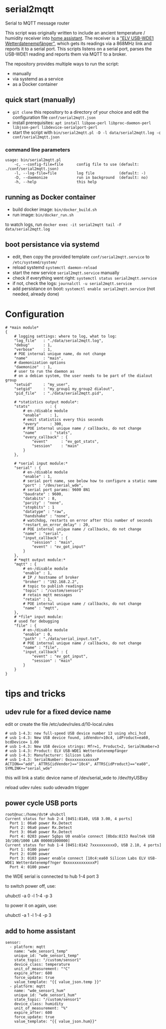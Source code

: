 # serial2mqtt

Serial to MQTT message router 

This script was originally written to include an ancient temperature / humidity receiver into [home assistant](https://www.home-assistant.io/).
The receiver is a ["ELV USB-WDE1 Wetterdatenempfänger"](https://de.elv.com/elv-usb-wetterdaten-empfaenger-usb-wde1-092030), which gets its readings via a 868MHz link and reports it to a serial port.
This scripts listens on a serial port, parses the USB-WDE1 reading and reports them via MQTT to a broker.

The repository provides multiple ways to run the script:

* manually
* via systemd as a service
* as a Docker container

## quick start (manually)

* `git clone` this repository to a directory of your choice and edit the configuration file `conf/serial2mqtt.json`
* install prerequisites: `apt install libpoe-perl libproc-daemon-perl libjson-perl libdevice-serialport-perl`
* start the script with `bin/serial2mqtt.pl -D -l data/serial2mqtt.log -c conf/serial2mqtt.json`

### command line parameters

```
usage: bin/serial2mqtt.pl
    -c, --config-file=file      config file to use (default: ./conf/serial2mqtt.json)
    -l, --log-file=file         log file           (default: -)
    -D, --daemonize             run in background  (default: no)
    -h, --help                  this help
```

## running as Docker container

* build docker image: `bin/docker_build.sh`
* run image: `bin/docker_run.sh`

to watch logs, run `docker exec -it serial2mqtt tail -F data/serial2mqtt.log`

## boot persistance via systemd

* edit, then copy the provided template `conf/serial2mqtt.service` to `/etc/systemd/system/`
* reload systemd `systemctl daemon-reload`
* start the new service `serial2mqtt.service` manually
* check if everything went right: `systemctl status serial2mqtt.service`
* if not, check the logs: `journalctl -u serial2mqtt.service`
* add persistance on boot: `systemctl enable serial2mqtt.service` (not needed, already done)

# Configuration

```
# *main module*
{
    # logging settings: where to log, what to log:
    "log_file"   : "./data/serial2mqtt.log",
    "debug"      : 1,
    "verbose"    : 1,
    # POE internal unique name, do not change
    "name"       : "main",
    # daemonization options
    "daemonize"  : 1,
    # user to run the daemon as
    # on a debian system, the user needs to be part of the dialout group
    "setuid"     : "my_user",
    "setgid"     : "my_group1 my_group2 dialout",
    "pid_file"   : "./data/serial2mqtt.pid",

    # *statistics output module*:
    "stats"         : {
        # en-/disable module
        "enable"    : 1,
        # emit statistics every this seconds
        "every"     : 300,
        # POE internal unique name / callbacks, do not change
        "name"      : "stats",
        "every_callback" : {
            "event"      : "ev_got_stats",
            "session"    : "main"
        }
    },

    # *serial input module:*
    "serial" : {
        # en-/disable module
        "enable" : 1,
        # serial port name, see below how to configure a static name
        "port" : "/dev/serial_wde",
        # serial port params: 9600 8N1
        "baudrate" : 9600,
        "databits" : 8,
        "parity" : "none",
        "stopbits" : 1
        "datatype" : "raw",
        "handshake" : "none",
        # watchdog, restarts on error after this number of seconds
        "restart_on_error_delay" : 20,
        # POE internal unique name / callbacks, do not change
        "name" : "serial",
        "input_callback" : {
            "session" : "main",
            "event" : "ev_got_input"
        }
    },
    # *mqtt output module:*
    "mqtt" : {
        # en-/disable module
        "enable" : 1,
        # IP / hostname of broker
        "broker" : "192.168.2.2",
        # topic to publish readings
        "topic" : "/custom/sensor1"
        # retain mqtt messages
        "retain" : 1,
        # POE internal unique name / callbacks, do not change
        "name" : "mqtt",
    },
    # *file* input module:
    # used for debugging
    "file" : {
        # en-/disable module
        "enable" : 0,
        "path" : "./data/serial_input.txt",
        # POE internal unique name / callbacks, do not change
        "name" : "file",
        "input_callback" : {
            "event" : "ev_got_input",
            "session" : "main"
        }
    }
}
```

# tips and tricks

## udev rule for a fixed device name

edit or create the file /etc/udev/rules.d/10-local.rules

```
# usb 1-4.3: new full-speed USB device number 13 using xhci_hcd
# usb 1-4.3: New USB device found, idVendor=10c4, idProduct=ea60, bcdDevice= 1.00
# usb 1-4.3: New USB device strings: Mfr=1, Product=2, SerialNumber=3
# usb 1-4.3: Product: ELV USB-WDE1 Wetterdatenempfänger
# usb 1-4.3: Manufacturer: Silicon Labs
# usb 1-4.3: SerialNumber: 0xxxxxxxxxxxxxP
ACTION=="add", ATTRS{idVendor}=="10c4", ATTRS{idProduct}=="ea60", SYMLINK+="serial_wde"
```

this will link a static device name of /dev/serial_wde to /dev/ttyUSBxy

reload udev rules:
sudo udevadm trigger

## power cycle USB ports

```
root@nuc:/home/dst# uhubctl 
Current status for hub 2-4 [0451:8140, USB 3.00, 4 ports]
  Port 1: 06a0 power Rx.Detect
  Port 2: 06a0 power Rx.Detect
  Port 3: 06a0 power Rx.Detect
  Port 4: 0203 power 5gbps U0 enable connect [0bda:8153 Realtek USB 10/100/1000 LAN 000001000000]
Current status for hub 1-4 [0451:8142 7xxxxxxxxxxD, USB 2.10, 4 ports]
  Port 1: 0100 power
  Port 2: 0100 power
  Port 3: 0103 power enable connect [10c4:ea60 Silicon Labs ELV USB-WDE1 Wetterdatenempf?nger 0xxxxxxxxxxxxxP]
  Port 4: 0100 power
```

the WDE serial is connected to hub 1-4 port 3

to switch power off, use:

uhubctl -a 0 -l 1-4 -p 3

to power it on again, use:

uhubctl -a 1 -l 1-4 -p 3

## add to home assistant

```
sensor:
  - platform: mqtt
    name: "wde_sensor1_temp"
    unique_id: "wde_sensor1_temp"
    state_topic: "/custom/sensor1"
    device_class: temperature
    unit_of_measurement: "°C"
    expire_after: 600
    force_update: true
    value_template: "{{ value_json.temp }}"
  - platform: mqtt
    name: "wde_sensor1_hum"
    unique_id: "wde_sensor1_hum"
    state_topic: "/custom/sensor1"
    device_class: humidity
    unit_of_measurement: "%"
    expire_after: 600
    force_update: true
    value_template: "{{ value_json.hum}}"
```
